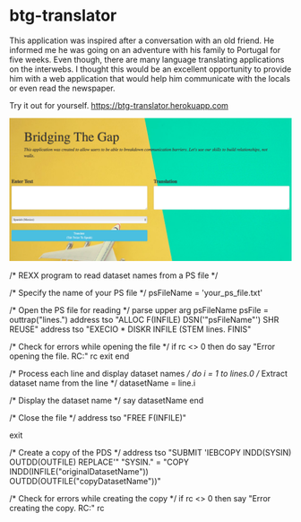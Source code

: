 # btg-translator
This application was inspired after a conversation with an old friend. He informed me he was going on an adventure with his family to Portugal for five weeks. Even though, there are many language translating applications on the interwebs. I thought this would be an excellent opportunity to provide him with a web application that would help him communicate with the locals or even read the newspaper. 

Try it out for yourself.  https://btg-translator.herokuapp.com

![](photo.png)



/* REXX program to read dataset names from a PS file */

/* Specify the name of your PS file */
psFileName = 'your_ps_file.txt'

/* Open the PS file for reading */
parse upper arg psFileName
psFile = outtrap("lines.")
address tso "ALLOC F(INFILE) DSN('"psFileName"') SHR REUSE"
address tso "EXECIO * DISKR INFILE (STEM lines. FINIS"

/* Check for errors while opening the file */
if rc <> 0 then
   do
      say "Error opening the file. RC:" rc
      exit
   end

/* Process each line and display dataset names */
do i = 1 to lines.0
   /* Extract dataset name from the line */
   datasetName = line.i

   /* Display the dataset name */
   say datasetName
end

/* Close the file */
address tso "FREE F(INFILE)"

exit

/* Create a copy of the PDS */
   address tso "SUBMIT 'IEBCOPY INDD(SYSIN) OUTDD(OUTFILE) REPLACE'"
   "SYSIN." = "COPY INDD(INFILE("originalDatasetName")) OUTDD(OUTFILE("copyDatasetName"))"

   /* Check for errors while creating the copy */
   if rc <> 0 then
      say "Error creating the copy. RC:" rc

